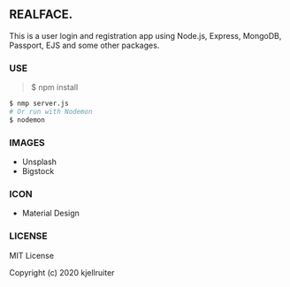 ## REALFACE.
This is a user login and registration app using Node.js, Express, MongoDB, Passport, EJS and some other packages.

### USE
> $ npm install

```sh
$ nmp server.js
# Or run with Nodemon
$ nodemon
```
### IMAGES
* Unsplash
* Bigstock

### ICON
* Material Design

### LICENSE
MIT License

Copyright (c) 2020 kjellruiter
